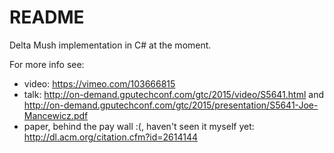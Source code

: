 # README #

Delta Mush implementation in C# at the moment.


For more info see:

* video: https://vimeo.com/103666815
* talk: http://on-demand.gputechconf.com/gtc/2015/video/S5641.html and http://on-demand.gputechconf.com/gtc/2015/presentation/S5641-Joe-Mancewicz.pdf
* paper, behind the pay wall :(, haven't seen it myself yet: http://dl.acm.org/citation.cfm?id=2614144